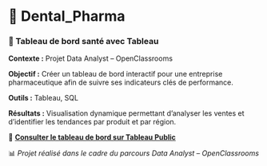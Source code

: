 # 🦷 Dental_Pharma  

### 🏥 Tableau de bord santé avec Tableau  

**Contexte :** Projet Data Analyst – OpenClassrooms  

**Objectif :** Créer un tableau de bord interactif pour une entreprise pharmaceutique afin de suivre ses indicateurs clés de performance.  

**Outils :** Tableau, SQL  

**Résultats :** Visualisation dynamique permettant d’analyser les ventes et d’identifier les tendances par produit et par région.  

🔗 **[Consulter le tableau de bord sur Tableau Public](https://public.tableau.com/views/DentalPharmaDashboardfinal2/Tableaudebord?:showVizHome=no&:embed=true
)**  

📊 *Projet réalisé dans le cadre du parcours Data Analyst – OpenClassrooms*  
